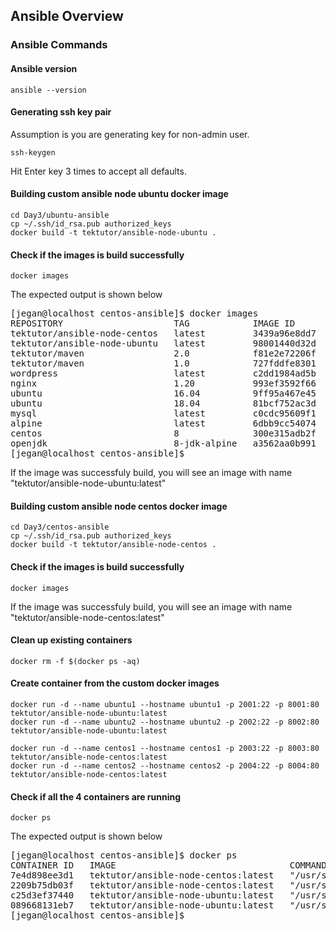 
## Ansible Overview

### Ansible Commands

#### Ansible version
```
ansible --version
```
#### Generating ssh key pair
Assumption is you are generating key for non-admin user.
```
ssh-keygen
```
Hit Enter key 3 times to accept all defaults.

#### Building custom ansible node ubuntu docker image
```
cd Day3/ubuntu-ansible
cp ~/.ssh/id_rsa.pub authorized_keys
docker build -t tektutor/ansible-node-ubuntu .
```
#### Check if the images is build successfully
```
docker images
```
The expected output is shown below
<pre>
[jegan@localhost centos-ansible]$ docker images
REPOSITORY                     TAG            IMAGE ID       CREATED          SIZE
tektutor/ansible-node-centos   latest         3439a96e8dd7   13 minutes ago   250MB
tektutor/ansible-node-ubuntu   latest         98001440d32d   23 minutes ago   220MB
tektutor/maven                 2.0            f81e2e72206f   25 hours ago     283MB
tektutor/maven                 1.0            727fddfe8301   25 hours ago     560MB
wordpress                      latest         c2dd1984ad5b   12 days ago      551MB
nginx                          1.20           993ef3592f66   3 weeks ago      133MB
ubuntu                         16.04          9ff95a467e45   3 weeks ago      135MB
ubuntu                         18.04          81bcf752ac3d   3 weeks ago      63.1MB
mysql                          latest         c0cdc95609f1   4 weeks ago      556MB
alpine                         latest         6dbb9cc54074   2 months ago     5.61MB
centos                         8              300e315adb2f   6 months ago     209MB
openjdk                        8-jdk-alpine   a3562aa0b991   2 years ago      105MB
[jegan@localhost centos-ansible]$ 
</pre>

If the image was successfuly build, you will see an image with name "tektutor/ansible-node-ubuntu:latest"

#### Building custom ansible node centos docker image
```
cd Day3/centos-ansible
cp ~/.ssh/id_rsa.pub authorized_keys
docker build -t tektutor/ansible-node-centos .
```
#### Check if the images is build successfully
```
docker images
```
If the image was successfuly build, you will see an image with name "tektutor/ansible-node-centos:latest"

#### Clean up existing containers
```
docker rm -f $(docker ps -aq)
```

#### Create container from the custom docker images
```
docker run -d --name ubuntu1 --hostname ubuntu1 -p 2001:22 -p 8001:80 tektutor/ansible-node-ubuntu:latest
docker run -d --name ubuntu2 --hostname ubuntu2 -p 2002:22 -p 8002:80 tektutor/ansible-node-ubuntu:latest

docker run -d --name centos1 --hostname centos1 -p 2003:22 -p 8003:80 tektutor/ansible-node-centos:latest
docker run -d --name centos2 --hostname centos2 -p 2004:22 -p 8004:80 tektutor/ansible-node-centos:latest
```

#### Check if all the 4 containers are running
```
docker ps
```
The expected output is shown below
<pre>
[jegan@localhost centos-ansible]$ docker ps
CONTAINER ID   IMAGE                                 COMMAND               CREATED          STATUS          PORTS                                                                          NAMES
7e4d898ee3d1   tektutor/ansible-node-centos:latest   "/usr/sbin/sshd -D"   2 seconds ago    Up 1 second     0.0.0.0:2004->22/tcp, :::2004->22/tcp, 0.0.0.0:8004->80/tcp, :::8004->80/tcp   centos2
2209b75db03f   tektutor/ansible-node-centos:latest   "/usr/sbin/sshd -D"   15 seconds ago   Up 13 seconds   0.0.0.0:2003->22/tcp, :::2003->22/tcp, 0.0.0.0:8003->80/tcp, :::8003->80/tcp   centos1
c25d3ef37440   tektutor/ansible-node-ubuntu:latest   "/usr/sbin/sshd -D"   37 seconds ago   Up 35 seconds   0.0.0.0:2002->22/tcp, :::2002->22/tcp, 0.0.0.0:8002->80/tcp, :::8002->80/tcp   ubuntu2
089668131eb7   tektutor/ansible-node-ubuntu:latest   "/usr/sbin/sshd -D"   49 seconds ago   Up 48 seconds   0.0.0.0:2001->22/tcp, :::2001->22/tcp, 0.0.0.0:8001->80/tcp, :::8001->80/tcp   ubuntu1
[jegan@localhost centos-ansible]$ 
</pre>


